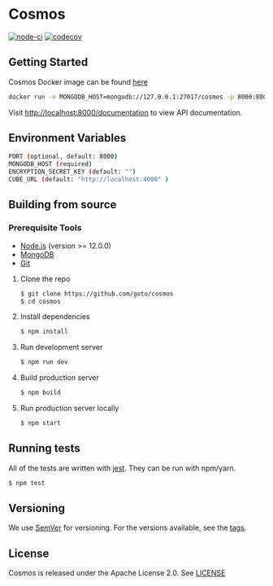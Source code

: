 # Cosmos

[![node-ci](https://github.com/goto/cosmos/actions/workflows/test.yml/badge.svg)](https://github.com/goto/cosmos/actions/workflows/test.yml)
[![codecov](https://codecov.io/gh/goto/cosmos/branch/main/graph/badge.svg?token=2CkqMa9YmH)](https://codecov.io/gh/goto/cosmos)

## Getting Started

Cosmos Docker image can be found [here](https://github.com/orgs/goto/packages?repo_name=cosmos)

```sh
docker run -e MONGODB_HOST=mongodb://127.0.0.1:27017/cosmos -p 8000:8000 docker.pkg.github.com/goto/cosmos/cosmos
```

Visit [http://localhost:8000/documentation](http://localhost:8000/documentation) to view API documentation.

## Environment Variables

```bash
PORT (optional, default: 8000)
MONGODB_HOST (required)
ENCRYPTION_SECRET_KEY (default: "")
CUBE_URL (default: "http://localhost:4000" )
```

## Building from source

### Prerequisite Tools

- [Node.js](https://nodejs.org/) (version >= 12.0.0)
- [MongoDB](https://www.mongodb.com/)
- [Git](https://git-scm.com/)

1. Clone the repo

   ```sh
   $ git clone https://github.com/goto/cosmos
   $ cd cosmos
   ```

2. Install dependencies

   ```sh
   $ npm install
   ```

3. Run development server

   ```sh
   $ npm run dev
   ```

4. Build production server

   ```sh
   $ npm build
   ```

5. Run production server locally

   ```sh
   $ npm start
   ```

## Running tests

All of the tests are written with [jest](https://jestjs.io/). They can be run with npm/yarn.

```sh
$ npm test
```

## Versioning

We use [SemVer](http://semver.org/) for versioning. For the versions available, see the [tags](https://github.com/goto/cosmos/tags).

## License

Cosmos is released under the Apache License 2.0. See [LICENSE](LICENSE)
